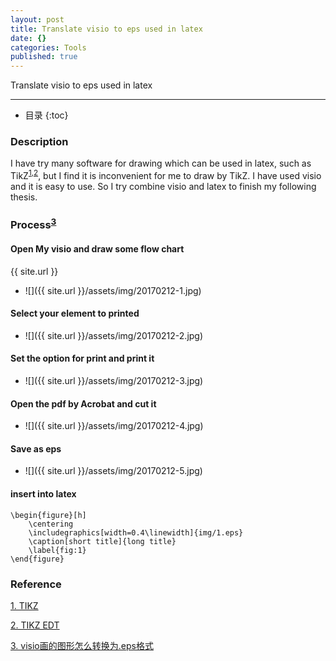 ```yaml
---
layout: post
title: Translate visio to eps used in latex
date: {}
categories: Tools
published: true
---
```


Translate visio to eps used in latex

---

- 目录
{:toc}

### Description
I have try many software for drawing which can be used in latex, such as TikZ<sup>[1](#ref.1),[2](#ref.2)</sup>, but I find it is inconvenient for me to draw by TikZ. I have used visio and it is easy to use. So I try combine visio and latex to finish my following thesis. 

### Process<sup>[3](#ref.3)</sup>

#### Open My visio and draw some flow chart
{{ site.url }}
- ![]({{ site.url }}/assets/img/20170212-1.jpg)
  
#### Select your element to printed
- ![]({{ site.url }}/assets/img/20170212-2.jpg)
  
#### Set the option for print and print it
- ![]({{ site.url }}/assets/img/20170212-3.jpg)
  
#### Open the pdf by Acrobat and cut it
- ![]({{ site.url }}/assets/img/20170212-4.jpg)
  
#### Save as eps
- ![]({{ site.url }}/assets/img/20170212-5.jpg)
  
#### insert into latex
```
\begin{figure}[h]
	\centering
	\includegraphics[width=0.4\linewidth]{img/1.eps}
	\caption[short title]{long title}
	\label{fig:1}
\end{figure}
```

### Reference
[1. TIKZ](http://www.texample.net/tikz/) <a id= "ref.1"></a>

[2. TIKZ EDT](http://tikzedt.org/index.html)<a id= "ref.2"></a>

[3. visio画的图形怎么转换为.eps格式](http://jingyan.baidu.com/article/f0e83a259ad7c222e5910107.html) <a id = "ref.3"></a>
